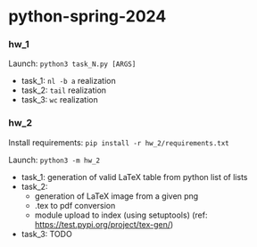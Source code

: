# python-spring-2024

### hw_1

Launch: `python3 task_N.py [ARGS]`

- task_1: `nl -b a` realization
- task_2: `tail` realization
- task_3: `wc` realization

### hw_2

Install requirements: `pip install -r hw_2/requirements.txt`

Launch: `python3 -m hw_2`

- task_1: generation of valid LaTeX table from python list of lists
- task_2: 
  - generation of LaTeX image from a given png
  - .tex to pdf conversion
  - module upload to index (using setuptools) (ref: https://test.pypi.org/project/tex-gen/)
- task_3: TODO